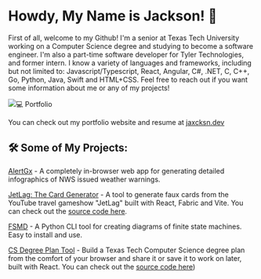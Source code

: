 # Howdy, My Name is Jackson! 🤠

First of all, welcome to my Github! I'm a senior at Texas Tech University working on a Computer Science degree and studying to become a software engineer. I'm also a part-time software developer for Tyler Technologies, and former intern. I know a variety of languages and frameworks, including but not limited to: Javascript/Typescript, React, Angular, C#, .NET, C, C++, Go, Python, Java, Swift and HTML+CSS. Feel free to reach out if you want some information about me or any of my projects!

<picture>
  <source
    srcset="https://readme-stats-blush-seven.vercel.app/api?username=jaxcksn&show=reviews,prs_merged,prs_merged_percentage&theme=dark"
    media="(prefers-color-scheme: dark)"
  />
  <source
    srcset="https://readme-stats-blush-seven.vercel.app/api?username=jaxcksn&show=reviews,prs_merged,prs_merged_percentage"
    media="(prefers-color-scheme: light), (prefers-color-scheme: no-preference)"
  />
  <img src="https://readme-stats-blush-seven.vercel.app/api?username=jaxcksn&show=reviews,prs_merged,prs_merged_percentage”/>
</picture>


## 💻 Portfolio
You can check out my portfolio website and resume at [jaxcksn.dev](https://jaxcksn.dev/)

## 🛠️ Some of My Projects:
[AlertGx](https://alertgx.jaxcksn.dev/) - A completely in-browser web app for generating detailed infographics of NWS issued weather warnings.

[JetLag: The Card Generator](https://jetlag.jaxcksn.dev/) - A tool to generate faux cards from the YouTube travel gameshow "JetLag" built with React, Fabric and Vite. You can check out the [source code here](https://github.com/jaxcksn/JetLagCardGenerator).

[FSMD](https://github.com/jaxcksn/FSMD) - A Python CLI tool for creating diagrams of finite state machines. Easy to install and use.

[CS Degree Plan Tool](https://csplan.jaxcksn.dev/) - Build a Texas Tech Computer Science degree plan from the comfort of your browser and share it or save it to work on later, built with React. You can check out the [source code here](https://github.com/jaxcksn/CompSciDegreePlan))


<!---
jaxcksn/jaxcksn is a ✨ special ✨ repository because its `README.md` (this file) appears on your GitHub profile.
You can click the Preview link to take a look at your changes.
--->
